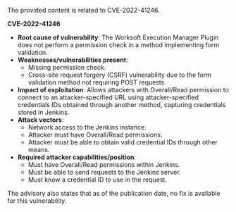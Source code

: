 The provided content is related to CVE-2022-41246.

**CVE-2022-41246**

*   **Root cause of vulnerability**: The Worksoft Execution Manager Plugin does not perform a permission check in a method implementing form validation.
*   **Weaknesses/vulnerabilities present**:
    *   Missing permission check.
    *   Cross-site request forgery (CSRF) vulnerability due to the form validation method not requiring POST requests.
*   **Impact of exploitation**: Allows attackers with Overall/Read permission to connect to an attacker-specified URL using attacker-specified credentials IDs obtained through another method, capturing credentials stored in Jenkins.
*   **Attack vectors**:
    *   Network access to the Jenkins instance.
    *   Attacker must have Overall/Read permissions.
    *   Attacker must be able to obtain valid credential IDs through other means.
*   **Required attacker capabilities/position**:
    *   Must have Overall/Read permissions within Jenkins.
    *   Must be able to send requests to the Jenkins server.
    *   Must know a credential ID to use in the request.

The advisory also states that as of the publication date, no fix is available for this vulnerability.
